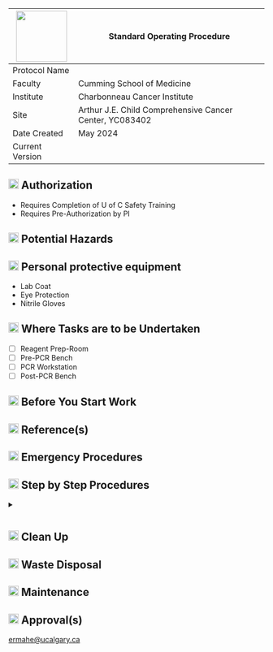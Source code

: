 | <img src="https://digitalcollections.ucalgary.ca/Assets/V2/ChFDVTFTNTAwMDAwMDAwMDAwMxIGVFJNaXNjGiRcVFJNaXNjXGI2XDcyXDc1XDk2XGNkXENVM01TQzQ1NC5wbmciBAgBEA8-~/p@bFDQZjT99fna3W/p@bFDQZjT99fna3W/CU3MSC454.png" width="100"/> | Standard Operating Procedure |
---|---
| Protocol Name | |
| Faculty | Cumming School of Medicine |
| Institute | Charbonneau Cancer Institute |
| Site | Arthur J.E. Child Comprehensive Cancer Center, YC083402|
| Date Created | May 2024 |
| Current Version |  |

## <img src="https://github.githubassets.com/images/icons/emoji/unicode/1f6d1.png?v88" width="20"/> Authorization
- Requires Completion of U of C Safety Training
- Requires Pre-Authorization by PI 
## <img src="https://github.githubassets.com/images/icons/emoji/unicode/26a0.png?v8" width="20"/> Potential Hazards

## <img src="https://github.githubassets.com/images/icons/emoji/unicode/1f97d.png?v8" width="20"/> Personal protective equipment
- Lab Coat
- Eye Protection
- Nitrile Gloves
## <img src="https://github.githubassets.com/images/icons/emoji/unicode/1f3ed.png?v8" width="20"/> Where Tasks are to be Undertaken
- [ ] Reagent Prep-Room
- [ ] Pre-PCR Bench
- [ ] PCR Workstation
- [ ] Post-PCR Bench
## <img src="https://github.githubassets.com/images/icons/emoji/unicode/1f6a5.png?v8" width="20"/> Before You Start Work

## <img src="https://github.githubassets.com/images/icons/emoji/unicode/1f4d6.png?v8" width="20"/> Reference(s)

## <img src="https://github.githubassets.com/images/icons/emoji/unicode/1f9ef.png?v8" width="20"/> Emergency Procedures

## <img src="https://github.githubassets.com/images/icons/emoji/unicode/25b6.png?v8" width="20"/> Step by Step Procedures
<details>
<summary> <b>
  
</b></summary>
  
</details>

## <img src="https://github.githubassets.com/images/icons/emoji/unicode/1f9f9.png?v8" width="20"/> Clean Up 

## <img src="https://github.githubassets.com/images/icons/emoji/unicode/1f5d1.png?v8" width="20"/> Waste Disposal

## <img src="https://github.githubassets.com/images/icons/emoji/unicode/1f527.png?v8" width="20"/> Maintenance

## <img src="https://github.githubassets.com/images/icons/emoji/unicode/1f58a.png?v8" width="20"/> Approval(s) 


ermahe@ucalgary.ca
